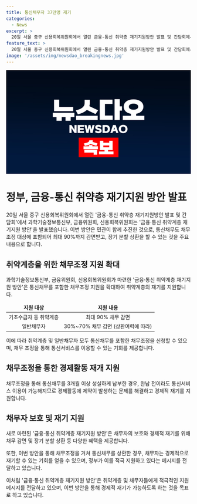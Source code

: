 ```yaml
---
title: 통신채무자 37만명 재기
categories:
  - News
excerpt: >
  20일 서울 중구 신용회복위원회에서 열린 금융-통신 취약층 재기지원방안 발표 및 간담회에서 이동춘(왼쪽부터) 다날 상무, 진기혁 KG모빌리언스 상무, 이재연 신용회복위원장, 김주현 금융위원장 등이 기념촬영을 하고 있다. 정부는 통신채무와 금융채무 모두 포함한 통합채무조정을 도입하여 최대 90%까지 감면을 제공하고, 10년 장기분할상환도 가능하게 했다. 신복위 산하 전국 50개 서민금융통합지원센터나 사이버상담부에서 신청 가능하며, 채무자는 3개월 이상 납부하면 통신서비스를 다시 이용할 수 있다. 
feature_text: >
  20일 서울 중구 신용회복위원회에서 열린 금융-통신 취약층 재기지원방안 발표 및 간담회에서 이동춘(왼쪽부터) 다날 상무, 진기혁 KG모빌리언스 상무, 이재연 신용회복위원장, 김주현 금융위원장 등이 기념촬영을 하고 있다. 정부는 통신채무와 금융채무 모두 포함한 통합채무조정을 도입하여 최대 90%까지 감면을 제공하고, 10년 장기분할상환도 가능하게 했다. 신복위 산하 전국 50개 서민금융통합지원센터나 사이버상담부에서 신청 가능하며, 채무자는 3개월 이상 납부하면 통신서비스를 다시 이용할 수 있다. 
image: '/assets/img/newsdao_breakingnews.jpg'
---
```


<p><img src="/assets/img/newsdao_breakingnews.jpg" alt="implanttips 속보" /></p>

<h1>정부, 금융-통신 취약층 재기지원 방안 발표</h1>

<p>20일 서울 중구 신용회복위원회에서 열린 '금융-통신 취약층 재기지원방안 발표 및 간담회'에서 과학기술정보통신부, 금융위원회, 신용회복위원회는 '금융·통신 취약계층 재기지원 방안'을 발표했습니다. 이번 방안은 민관이 함께 추진한 것으로, 통신채무도 채무조정 대상에 포함되어 최대 90%까지 감면받고, 장기 분할 상환을 할 수 있는 것을 주요 내용으로 합니다.</p>

<h2 data-ke-size="size26">취약계층을 위한 채무조정 지원 확대</h2>

<p data-ke-size="size16">과학기술정보통신부, 금융위원회, 신용회복위원회가 마련한 '금융·통신 취약계층 재기지원 방안'은 통신채무를 포함한 채무조정 지원을 확대하여 취약계층의 재기를 지원합니다.</p>

<table>
<thead>
<tr>
<td style="text-align: center; height: 17px;"><b>지원 대상</b></td>
<td style="text-align: center; height: 17px;"><b>지원 내용</b></td>
</tr>
</thead>
<tbody>
<tr>
<td style="text-align: center; height: 17px;">기초수급자 등 취약계층</td>
<td style="text-align: center; height: 17px;">최대 90% 채무 감면</td>
</tr>
<tr>
<td style="text-align: center; height: 17px;">일반채무자</td>
<td style="text-align: center; height: 17px;">30%~70% 채무 감면 (상환여력에 따라)</td>
</tr>
</tbody>
</table>

<p data-ke-size="size16">이에 따라 취약계층 및 일반채무자 모두 통신채무를 포함한 채무조정을 신청할 수 있으며, 채무 조정을 통해 통신서비스를 이용할 수 있는 기회를 제공합니다.</p>

<h2 data-ke-size="size26">채무조정을 통한 경제활동 재개 지원</h2>

<p data-ke-size="size16">채무조정을 통해 통신채무를 3개월 이상 성실하게 납부한 경우, 완납 전이라도 통신서비스 이용이 가능해지므로 경제활동에 제약이 발생하는 문제를 해결하고 경제적 재기를 지원합니다.</p>

<h2 data-ke-size="size26">채무자 보호 및 재기 지원</h2>

<p data-ke-size="size16">새로 마련된 '금융·통신 취약계층 재기지원 방안'은 채무자의 보호와 경제적 재기를 위해 채무 감면 및 장기 분할 상환 등 다양한 혜택을 제공합니다.</p>

<p data-ke-size="size16">또한, 이번 방안을 통해 채무조정을 거쳐 통신채무를 상환한 경우, 채무자는 경제적으로 재기할 수 있는 기회를 얻을 수 있으며, 정부가 이를 적극 지원하고 있다는 메시지를 전달하고 있습니다.</p>

<p>이처럼 '금융·통신 취약계층 재기지원 방안'은 취약계층 및 채무자들에게 적극적인 지원 메시지를 전달하고 있으며, 이번 방안을 통해 경제적 재기가 가능하도록 하는 것을 목표로 하고 있습니다.</p>

